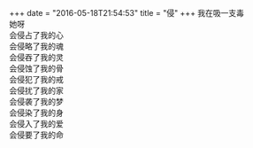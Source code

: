 +++
date = "2016-05-18T21:54:53"
title = "侵"
+++
我在吸一支毒  
她呀  
会侵占了我的心  
会侵略了我的魂  
会侵吞了我的灵  
会侵蚀了我的骨  
会侵犯了我的戒  
会侵扰了我的家  
会侵袭了我的梦  
会侵染了我的身  
会侵入了我的爱  
会侵要了我的命  